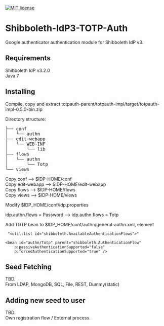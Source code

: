 [![MIT license](http://img.shields.io/badge/license-MIT-brightgreen.svg)](https://github.com/korteke/Shibboleth-IdP3-TOTP-Auth/blob/master/LICENSE)

# Shibboleth-IdP3-TOTP-Auth
Google authenticator authentication module for Shibboleth IdP v3.

Requirements
------------

Shibboleth IdP v3.2.0  
Java 7

Installing
----------

Compile, copy and extract totpauth-parent/totpauth-impl/target/totpauth-impl-0.5.0-bin.zip

Directory structure:
<pre>
├── conf
│   └── authn
├── edit-webapp
│   └── WEB-INF
│       └── lib
├── flows
│   └── authn
│       └── Totp
└── views
</pre>

Copy conf --> $IDP-HOME/conf  
Copy edit-webapp  --> $IDP-HOME/edit-webapp  
Copy flows  --> $IDP-HOME/flows  
Copy views  --> $IDP-HOME/views  

Modify $IDP_HOME/conf/idp.properties  

idp.authn.flows = Password --> idp.authn.flows = Totp

Add TOTP bean to $IDP_HOME/conf/authn/general-authn.xml, element
```
 "<util:list id="shibboleth.AvailableAuthenticationFlows">"
```
  
```
<bean id="authn/Totp" parent="shibboleth.AuthenticationFlow"  
    p:passiveAuthenticationSupported="false"  
    p:forcedAuthenticationSupported="true" />  
```

Seed Fetching
-------------

TBD.  
From LDAP, MongoDB, SQL, File, REST, Dummy(static)

Adding new seed to user
----------------------

TBD.  
Own registration flow / External process.  
